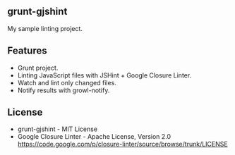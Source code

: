 ## grunt-gjshint

My sample linting project.

## Features

* Grunt project.
* Linting JavaScript files with JSHint + Google Closure Linter.
* Watch and lint only changed files.
* Notify results with growl-notify.

## License

* grunt-gjshint - MIT License
* Google Closure Linter - Apache License, Version 2.0
https://code.google.com/p/closure-linter/source/browse/trunk/LICENSE
